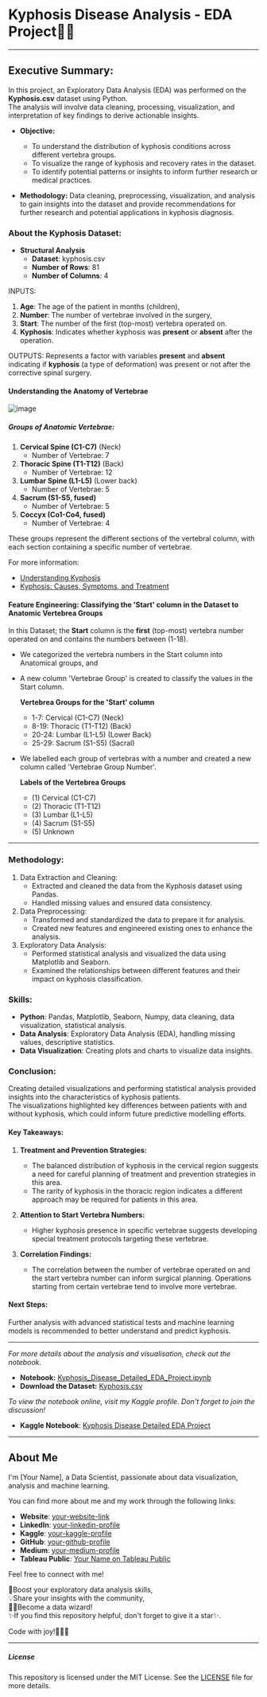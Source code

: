 # Kyphosis Disease Analysis - EDA Project🔬🔥

---

## Executive Summary:

In this project, an Exploratory Data Analysis (EDA) was performed on the **Kyphosis.csv** dataset using Python.<br> 
The analysis will involve data cleaning, processing, visualization, and interpretation of key findings to derive actionable insights.

- **Objective:**
  - To understand the distribution of kyphosis conditions across different vertebra groups.
  - To visualize the range of kyphosis and recovery rates in the dataset.
  - To identify potential patterns or insights to inform further research or medical practices.

- **Methodology:** Data cleaning, preprocessing, visualization, and analysis to gain insights into the dataset and provide recommendations for further research and potential applications in kyphosis diagnosis.<br>


### About the Kyphosis Dataset: 

- **Structural Analysis**  
    - **Dataset**: kyphosis.csv
    - **Number of Rows**: 81
    - **Number of Columns**: 4   

   
INPUTS:  
  1. **Age**: The age of the patient in months (children), 
  2. **Number**: The number of vertebrae involved in the surgery, 
  3. **Start**: The number of the first (top-most) vertebra operated on.
  4. **Kyphosis**: Indicates whether kyphosis was **present** or **absent** after the operation. 
   
OUTPUTS: Represents a factor with variables **present** and **absent** indicating if **kyphosis** (a type of deformation) was present or not after the corrective spinal surgery.


#### Understanding the Anatomy of Vertebrae

![image](https://github.com/Duygu-Jones/EDA_Projects/assets/141514497/8690fc52-43db-4a13-8abd-44e53a412b2e)


##### Groups of Anatomic Vertebrae: 

1. **Cervical Spine (C1-C7)** (Neck)
    - Number of Vertebrae: 7
2. **Thoracic Spine (T1-T12)** (Back)
    - Number of Vertebrae: 12
3. **Lumbar Spine (L1-L5)** (Lower back)
    - Number of Vertebrae: 5
4. **Sacrum (S1-S5, fused)** 
    - Number of Vertebrae: 5
5. **Coccyx (Co1-Co4, fused)**
    - Number of Vertebrae: 4

These groups represent the different sections of the vertebral column, with each section containing a specific number of vertebrae.

  For more information:
  - [Understanding Kyphosis](https://www.healthline.com/health/kyphosis)   
  - [Kyphosis: Causes, Symptoms, and Treatment](https://www.spine-health.com/conditions/spine-anatomy/kyphosis)



#### Feature Engineering: Classifying the 'Start' column in the Dataset to Anatomic Vertebrea Groups

In this Dataset; the **Start** column is the **first** (top-most) vertebra number operated on and contains the numbers between (1-18).

- We categorized the vertebra numbers in the Start column into Anatomical groups, and
- A new column 'Vertebrae Group'  is created to classify the values in the Start column.

    **Vertebrea Groups for the 'Start' column**
    - 1-7: Cervical (C1-C7) (Neck)
    - 8-19: Thoracic (T1-T12) (Back)
    - 20-24: Lumbar (L1-L5) (Lower Back)
    - 25-29: Sacrum (S1-S5) (Sacral)

- We labelled each group of vertebras with a number and created a new column called 'Vertebrae Group Number'.

    **Labels of the Vertebrea Groups**
    - (1) Cervical (C1-C7)
    - (2) Thoracic (T1-T12)
    - (3) Lumbar (L1-L5)
    - (4) Sacrum (S1-S5)
    - (5) Unknown

---

### Methodology:

1. Data Extraction and Cleaning:
   - Extracted and cleaned the data from the Kyphosis dataset using Pandas.
   - Handled missing values and ensured data consistency.
2. Data Preprocessing:
   - Transformed and standardized the data to prepare it for analysis.
   - Created new features and engineered existing ones to enhance the analysis.
3. Exploratory Data Analysis:
   - Performed statistical analysis and visualized the data using Matplotlib and Seaborn.
   - Examined the relationships between different features and their impact on kyphosis classification.

### Skills:

- **Python**: Pandas, Matplotlib, Seaborn, Numpy, data cleaning, data visualization, statistical analysis.
- **Data Analysis**: Exploratory Data Analysis (EDA), handling missing values, descriptive statistics.
- **Data Visualization**: Creating plots and charts to visualize data insights.


### Conclusion:

Creating detailed visualizations and performing statistical analysis provided insights into the characteristics of kyphosis patients.<br>
The visualizations highlighted key differences between patients with and without kyphosis, which could inform future predictive modelling efforts. 


#### Key Takeaways:

  1. **Treatment and Prevention Strategies:**
     - The balanced distribution of kyphosis in the cervical region suggests a need for careful planning of treatment and prevention strategies in this area.
     - The rarity of kyphosis in the thoracic region indicates a different approach may be required for patients in this area.
  
  2. **Attention to Start Vertebra Numbers:**
     - Higher kyphosis presence in specific vertebrae suggests developing special treatment protocols targeting these vertebrae.
  
  3. **Correlation Findings:**
     - The correlation between the number of vertebrae operated on and the start vertebra number can inform surgical planning. Operations starting from certain vertebrae tend to involve more vertebrae.


#### Next Steps:

Further analysis with advanced statistical tests and machine learning models is recommended to better understand and predict kyphosis.

---

*For more details about the analysis and visualisation, check out the notebook.*

- **Notebook:** [Kyphosis_Disease_Detailed_EDA_Project.ipynb](https://github.com/Duygu-Jones/EDA_Projects/blob/main/Kyphosis_Risk_Analysis_EDA_Project/kyphosis-disease-detailed-eda-project.ipynb)
- **Download the Dataset:** [Kyphosis.csv](https://github.com/Duygu-Jones/EDA_Projects/blob/main/Kyphosis_Risk_Analysis_EDA_Project/kyphosis.csv)

*To view the notebook online, visit my Kaggle profile. Don't forget to join the discussion!*

- **Kaggle Notebook**: [Kyphosis Disease Detailed EDA Project](https://www.kaggle.com/code/duygujones/kyphosis-disease-detailed-eda-project)

---

## About Me

I'm [Your Name], a Data Scientist, passionate about data visualization, analysis and machine learning. <br>

You can find more about me and my work through the following links:

- **Website**: [your-website-link](https://your-website-link/)
- **LinkedIn**: [your-linkedin-profile](https://www.linkedin.com/in/your-linkedin-profile/)
- **Kaggle**: [your-kaggle-profile](https://www.kaggle.com/your-kaggle-profile)
- **GitHub**: [your-github-profile](https://github.com/your-github-profile)
- **Medium**: [your-medium-profile](https://medium.com/@your-medium-profile)
- **Tableau Public**: [Your Name on Tableau Public](https://public.tableau.com/app/profile/your-tableau-profile)

Feel free to connect with me!<br>

🎯Boost your exploratory data analysis skills,<br> 
💡Share your insights with the community, <br>
👩‍💻Become a data wizard! <br>
✨If you find this repository helpful, don't forget to give it a star✨.<br>

Code with joy!👩‍💻✨

---

##### License

This repository is licensed under the MIT License. See the [LICENSE](LICENSE) file for more details.
